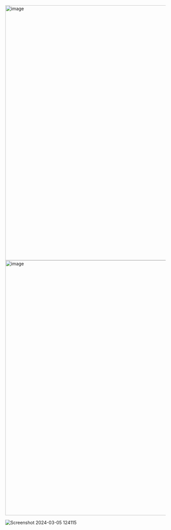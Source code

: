 <img width="800" alt="image" src="https://github.com/MMadejsza/Architecture_and_Design-_--_Coursework/assets/71176618/0dd9ce17-9e57-47f2-a450-0cbc403bcb83">


<img width="800" alt="image" src= "https://github.com/MMadejsza/Architecture_and_Design-_--_Coursework/assets/159127703/9d994bd7-c560-46a7-bc23-1491360fde16">


![Screenshot 2024-03-05 124115](https://github.com/MMadejsza/Architecture_and_Design-_--_Coursework/assets/158591813/c9c466ab-2826-4a03-905e-48c27abadb91)
